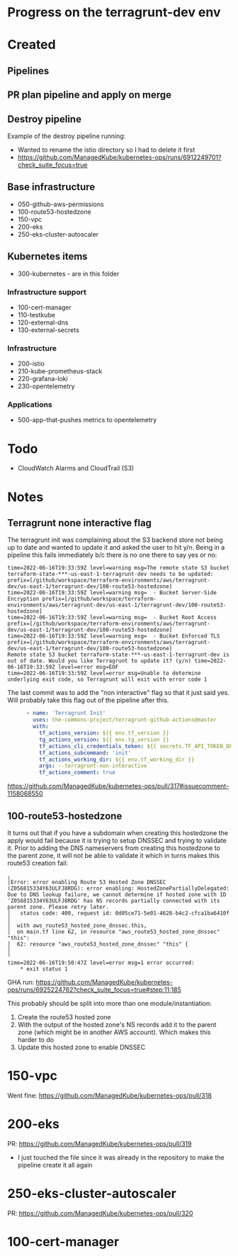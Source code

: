 # Progress on the terragrunt-dev env

# Created

## Pipelines

## PR plan pipeline and apply on merge

## Destroy pipeline
Example of the destroy pipeline running:
* Wanted to rename the istio directory so I had to delete it first
* https://github.com/ManagedKube/kubernetes-ops/runs/6912249701?check_suite_focus=true

## Base infrastructure
* 050-github-aws-permissions 
* 100-route53-hostedzone     
* 150-vpc
* 200-eks
* 250-eks-cluster-autoscaler

## Kubernetes items
* 300-kubernetes - are in this folder

### Infrastructure support
* 100-cert-manager
* 110-testkube
* 120-external-dns
* 130-external-secrets


### Infrastructure
* 200-istio
* 210-kube-prometheus-stack
* 220-grafana-loki
* 230-opentelemetry

### Applications
* 500-app-that-pushes metrics to opentelemetry

# Todo
* CloudWatch Alarms and CloudTrail (S3)


# Notes

## Terragrunt none interactive flag

The terragrunt init was complaining about the S3 backend store not being up to date and wanted to update it and asked the user to hit y/n.  Being in a pipeline this fails immediately b/c there is no one there to say yes or no:

```
time=2022-06-16T19:33:59Z level=warning msg=The remote state S3 bucket terraform-state-***-us-east-1-terragrunt-dev needs to be updated: prefix=[/github/workspace/terraform-environments/aws/terragrunt-dev/us-east-1/terragrunt-dev/100-route53-hostedzone] 
time=2022-06-16T19:33:59Z level=warning msg=  - Bucket Server-Side Encryption prefix=[/github/workspace/terraform-environments/aws/terragrunt-dev/us-east-1/terragrunt-dev/100-route53-hostedzone] 
time=2022-06-16T19:33:59Z level=warning msg=  - Bucket Root Access prefix=[/github/workspace/terraform-environments/aws/terragrunt-dev/us-east-1/terragrunt-dev/100-route53-hostedzone] 
time=2022-06-16T19:33:59Z level=warning msg=  - Bucket Enforced TLS prefix=[/github/workspace/terraform-environments/aws/terragrunt-dev/us-east-1/terragrunt-dev/100-route53-hostedzone] 
Remote state S3 bucket terraform-state-***-us-east-1-terragrunt-dev is out of date. Would you like Terragrunt to update it? (y/n) time=2022-06-16T19:33:59Z level=error msg=EOF
time=2022-06-16T19:33:59Z level=error msg=Unable to determine underlying exit code, so Terragrunt will exit with error code 1
```

The last commit was to add the "non interactive" flag so that it just said yes.  Will probably take this flag out of the pipeline after this.

```yaml
      - name: 'Terragrunt Init'
        uses: the-commons-project/terragrunt-github-actions@master
        with:
          tf_actions_version: ${{ env.tf_version }}
          tg_actions_version: ${{ env.tg_version }}
          tf_actions_cli_credentials_token: ${{ secrets.TF_API_TOKEN_DEV }}
          tf_actions_subcommand: 'init'
          tf_actions_working_dir: ${{ env.tf_working_dir }}
          args: --terragrunt-non-interactive
          tf_actions_comment: true
```


https://github.com/ManagedKube/kubernetes-ops/pull/317#issuecomment-1158068550

## 100-route53-hostedzone
It turns out that if you have a subdomain when creating this hostedzone the apply would fail
because it is trying to setup DNSSEC and trying to validate it.  Prior to adding the DNS nameservers
from creating this hostedzone to the parent zone, it will not be able to validate it which in
turns makes this route53 creation fail:

```
╷
│Error: error enabling Route 53 Hosted Zone DNSSEC (Z056815334Y63ULFJ8RDG): error enabling: HostedZonePartiallyDelegated: Due to DNS lookup failure, we cannot determine if hosted zone with ID 'Z056815334Y63ULFJ8RDG' has NS records partially connected with its parent zone. Please retry later.
│	status code: 400, request id: 0d05ce71-5e01-4628-b4c2-cfca1ba6410f
│
│  with aws_route53_hosted_zone_dnssec.this,
│  on main.tf line 62, in resource "aws_route53_hosted_zone_dnssec" "this":
│  62: resource "aws_route53_hosted_zone_dnssec" "this" {
│
╵
time=2022-06-16T19:50:47Z level=error msg=1 error occurred:
	* exit status 1
```
GHA run: https://github.com/ManagedKube/kubernetes-ops/runs/6925224762?check_suite_focus=true#step:11:185

This probably should be split into more than one module/instantiation:
1. Create the route53 hosted zone
1. With the output of the hosted zone's NS records add it to the parent zone (which might be in another AWS account).  Which makes this harder to do
1. Update this hosted zone to enable DNSSEC

# 150-vpc

Went fine: https://github.com/ManagedKube/kubernetes-ops/pull/318

# 200-eks

PR: https://github.com/ManagedKube/kubernetes-ops/pull/319
* I just touched the file since it was already in the repository to make the pipeline create it all again

# 250-eks-cluster-autoscaler

PR: https://github.com/ManagedKube/kubernetes-ops/pull/320

# 100-cert-manager



